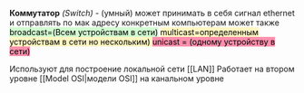 **Коммутатор** *(Switch)* - (умный) может принимать в себя сигнал ethernet и отправлять по мак адресу конкретным компьютерам
может также <mark style="background: #BBFABBA6;">broadcast=(Всем устройствам в сети)</mark>
<mark style="background: #FFF3A3A6;">multicast=определенным устройствам в сети но нескольким) 
</mark> 
<mark style="background: #FF5582A6;">unicast = (одному устройству в сети)</mark>


Используют для построение локальной сети [[LAN]]
Работает на втором уровне [[Model OSI|модели OSI]] на канальном уровне